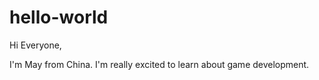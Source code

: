 # hello-world
Hi Everyone,

I'm May from China. I'm really excited to learn about game development.
